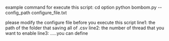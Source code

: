 example command for execute this script:
cd option
python bombom.py --config_path configure_file.txt

please modify the configure file before you execute this script
line1: the path of the folder that saving all of .csv
line2: the number of thread that you want to enable
line3: .....you can define
